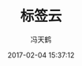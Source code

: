 ---
title: 标签云
date: 2017-02-04 15:37:12
author: 冯天鹤
avatar: /images/favicon.png
authorLink: https://www.fengtianhe.cn
authorAbout: https://about.fengtianhe.cn
authorDesc: 一个写代码的「伪文人」
layout: "tags"
---